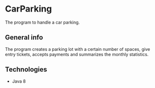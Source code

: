 # CarParking
The program to handle a car parking.

## General info
The program creates a parking lot with a certain number of spaces, give entry tickets, accepts payments and summarizes the monthly statistics.

## Technologies
* Java 8
